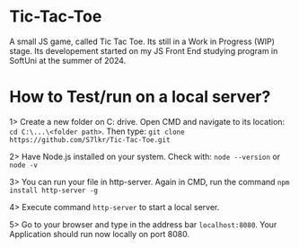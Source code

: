 # Tic-Tac-Toe
A small JS game, called Tic Tac Toe. Its still in a Work in Progress (WIP) stage. Its developement started on my JS Front End studying program in SoftUni at the summer of 2024.


How to Test/run on a local server?
==================================

1> Create a new folder on C: drive. Open CMD and navigate to its location: `cd C:\...\<folder path>`. Then type: `git clone https://github.com/S7lkr/Tic-Tac-Toe.git`

2> Have Node.js installed on your system. Check with: `node --version` or `node -v`

3> You can run your file in http-server. Again in CMD, run the command `npm install http-server -g`

4> Execute command `http-server` to start a local server.

5> Go to your browser and type in the address bar `localhost:8080`. Your Application should run now locally on port 8080.